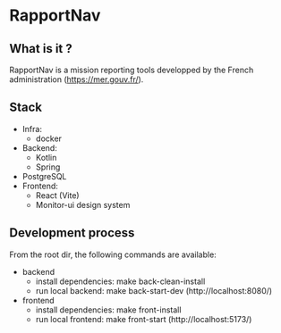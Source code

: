 # RapportNav

## What is it ?

RapportNav is a mission reporting tools developped by the French administration (https://mer.gouv.fr/).

## Stack

- Infra:
  - docker
- Backend:
  - Kotlin
  - Spring
- PostgreSQL
- Frontend:
  - React (Vite)
  - Monitor-ui design system

## Development process

From the root dir, the following commands are available:

- backend
  - install dependencies: make back-clean-install
  - run local backend: make back-start-dev (http://localhost:8080/)
- frontend
  - install dependencies: make front-install
  - run local frontend: make front-start (http://localhost:5173/)
